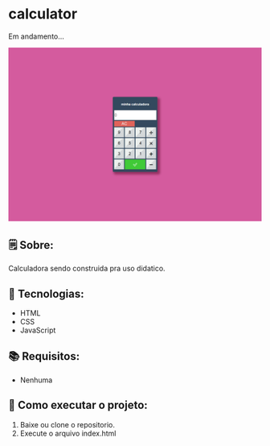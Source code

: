# calculator
 Em andamento...

![](calculadora.PNG)

## 🗒 Sobre:
Calculadora sendo construida pra uso didatico.

## 🔨 Tecnologias:
- HTML
- CSS
- JavaScript

## 📚 Requisitos:
- Nenhuma

## 🏁 Como executar o projeto:
1. Baixe ou clone o repositorio.
2. Execute o arquivo index.html
